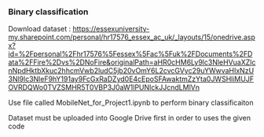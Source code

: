 ### Binary classification 
Download dataset : https://essexuniversity-my.sharepoint.com/personal/hr17576_essex_ac_uk/_layouts/15/onedrive.aspx?id=%2Fpersonal%2Fhr17576%5Fessex%5Fac%5Fuk%2FDocuments%2FData%2FFire%2Dvs%2DNoFire&originalPath=aHR0cHM6Ly9lc3NleHVuaXZlcnNpdHktbXkuc2hhcmVwb2ludC5jb20vOmY6L2cvcGVyc29uYWwvaHIxNzU3Nl9lc3NleF9hY191ay9FcGxRaDZyd0E4cEpoSFAwaktmZzYta0JWSHliMUJFOVRDQWo0TVZSMHR5T0VBP3J0aW1lPUNIckJJcndLMlVn

Use file called MobileNet_for_Project1.ipynb to perform binary classificaiton

Dataset must be uploaded into Google Drive first in order to uses the given code
